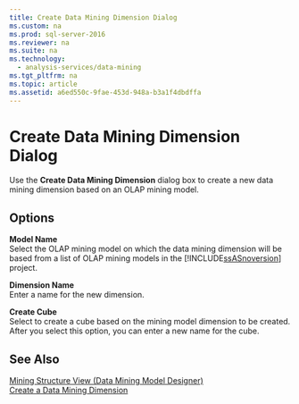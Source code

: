 ```yaml
---
title: Create Data Mining Dimension Dialog
ms.custom: na
ms.prod: sql-server-2016
ms.reviewer: na
ms.suite: na
ms.technology: 
  - analysis-services/data-mining
ms.tgt_pltfrm: na
ms.topic: article
ms.assetid: a6ed550c-9fae-453d-948a-b3a1f4dbdffa
---
```

# Create Data Mining Dimension Dialog
  Use the **Create Data Mining Dimension** dialog box to create a new data mining dimension based on an OLAP mining model.  
  
## Options  
 **Model Name**  
 Select the OLAP mining model on which the data mining dimension will be based from a list of OLAP mining models in the [!INCLUDE[ssASnoversion](../../Topics/TopicNameContainA/includes/ssASnoversion_md.md)] project.  
  
 **Dimension Name**  
 Enter a name for the new dimension.  
  
 **Create Cube**  
 Select to create a cube based on the mining model dimension to be created. After you select this option, you can enter a new name for the cube.  
  
## See Also  
 [Mining Structure View &#40;Data Mining Model Designer&#41;](../../Topics/TopicNameNotContainA/Mining-Structure-View--Data-Mining-Model-Designer-.md)   
 [Create a Data Mining Dimension](../../Topics/TopicNameContainA/Create-a-Data-Mining-Dimension.md)  
  
  
